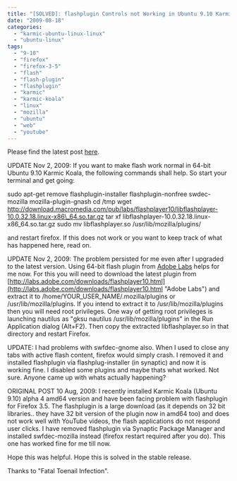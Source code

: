 ```yaml
---
title: "[SOLVED]: flashplugin Controls not Working in Ubuntu 9.10 Karmic Koala"
date: "2009-08-18"
categories: 
  - "karmic-ubuntu-linux-linux"
  - "ubuntu-linux"
tags: 
  - "9-10"
  - "firefox"
  - "firefox-3-5"
  - "flash"
  - "flash-plugin"
  - "flashplugin"
  - "karmic"
  - "karmic-koala"
  - "linux"
  - "mozilla"
  - "ubuntu"
  - "web"
  - "youtube"
---
```


Please find the latest post [here](http://www.khattam.info/2010/05/17/solved-adobe-flashplugin-problem-in-ubuntu-10-04-lucid-lynx-64bit).

UPDATE Nov 2, 2009: If you want to make flash work normal in 64-bit Ubuntu 9.10 Karmic Koala, the following commands shall help. So start your terminal and get going:

sudo apt-get remove flashplugin-installer flashplugin-nonfree swdec-mozilla mozilla-plugin-gnash
cd /tmp
wget http://download.macromedia.com/pub/labs/flashplayer10/libflashplayer-10.0.32.18.linux-x86\_64.so.tar.gz
tar xf libflashplayer-10.0.32.18.linux-x86\_64.so.tar.gz
sudo mv libflashplayer.so /usr/lib/mozilla/plugins/

and restart firefox. If this does not work or you want to keep track of what has happened here, read on.

UPDATE Nov 2, 2009: The problem persisted for me even after I upgraded to the latest version. Using 64-bit flash plugin from [Adobe Labs](http://labs.adobe.com/downloads/flashplayer10.html "Adobe Labs") helps for me now. For this you will need to download the latest plugin from [http://labs.adobe.com/downloads/flashplayer10.html](http://labs.adobe.com/downloads/flashplayer10.html "Adobe Labs") and extract it to /home/YOUR\_USER\_NAME/.mozilla/plugins or /usr/lib/mozilla/plugins. If you intend to extract it to /usr/lib/mozilla/plugins then you will need root privileges. One way of getting root privileges is launching nautilus as "gksu nautilus /usr/lib/mozilla/plugins" in the Run Application dialog (Alt+F2). Then copy the extracted libflashplayer.so in that directory and restart Firefox.

UPDATE: I had problems with swfdec-gnome also. When I used to close any tabs with active flash content, firefox would simply crash. I removed it and installed flashplugin via flashplug-installer (in synaptic) and now it is working fine. I disabled some plugins and maybe thats what worked. Not sure. Anyone came up with whats actually happening?

ORIGINAL POST 10 Aug, 2009: I recently installed Karmic Koala (Ubuntu 9.10) alpha 4 amd64 version and have been facing problem with flashplugin for Firefox 3.5. The flashplugin is a large download (as it depends on 32 bit libraries.. they have 32 bit version of the plugin now in amd64 too) and does not work well with YouTube videos, the flash applications do not respond user clicks. I have removed flashplugin via Synaptic Package Manager and installed swfdec-mozilla instead (firefox restart required after you do). This one has worked fine for me till now.

Hope this was helpful. Hope this is solved in the stable release.

Thanks to "Fatal Toenail Infection".
